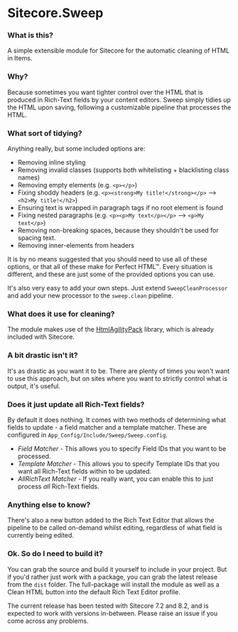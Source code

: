# Sitecore.Sweep

### What is this?

A simple extensible module for Sitecore for the automatic cleaning of HTML in Items.

### Why?

Because sometimes you want tighter control over the HTML that is produced in Rich-Text fields by your content editors. Sweep simply tidies up the HTML upon saving, following a customizable pipeline that processes the HTML.

### What sort of tidying?

Anything really, but some included options are:

- Removing inline styling
- Removing invalid classes (supports both whitelisting + blacklisting class names)
- Removing empty elements (e.g. `<p></p>`)
- Fixing shoddy headers (e.g. `<p><strong>My title!</strong></p>` --> `<h2>My title!</h2>`)
- Ensuring text is wrapped in paragraph tags if no root element is found
- Fixing nested paragraphs (e.g. `<p><p>My text</p></p>` --> `<p>My text</p>`)
- Removing non-breaking spaces, because they shouldn't be used for spacing text.
- Removing inner-elements from headers

It is by no means suggested that you should need to use all of these options, or that all of these make for Perfect HTML™. Every situation is different, and these are just some of the provided options you can use.

It's also very easy to add your own steps. Just extend `SweepCleanProcessor` and add your new processor to the `sweep.clean` pipeline.

### What does it use for cleaning?

The module makes use of the [HtmlAgilityPack](https://htmlagilitypack.codeplex.com/) library, which is already included with Sitecore.

### A bit drastic isn't it?

It's as drastic as you want it to be. There are plenty of times you won't want to use this approach, but on sites where you want to strictly control what is output, it's useful.

### Does it just update all Rich-Text fields?

By default it does nothing. It comes with two methods of determining what fields to update - a field matcher and a template matcher. These are configured in `App_Config/Include/Sweep/Sweep.config`.

- *Field Matcher* - This allows you to specify Field IDs that you want to be processed.
- *Template Matcher* - This allows you to specify Template IDs that you want all Rich-Text fields within to be updated.
- *AllRichText Matcher* - If you really want, you can enable this to just process *all* Rich-Text fields.

### Anything else to know?

There's also a new button added to the Rich Text Editor that allows the pipeline to be called on-demand whilst editing, regardless of what field is currently being edited.

### Ok. So do I need to build it?

You can grab the source and build it yourself to include in your project. But if you'd rather just work with a package, you can grab the latest release from the `dist` folder. The full-package will install the module as well as a Clean HTML button into the default Rich Text Editor profile.

The current release has been tested with Sitecore 7.2 and 8.2, and is expected to work with versions in-between. Please raise an issue if you come across any problems.
